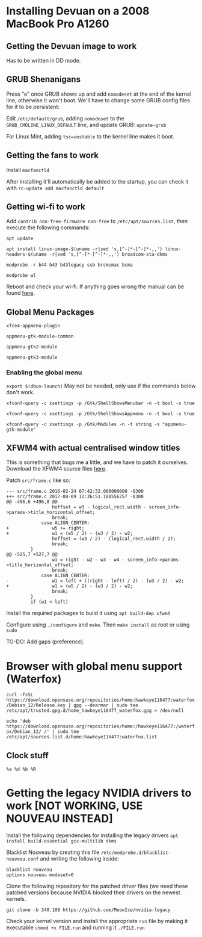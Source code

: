 # Installing Devuan on a 2008 MacBook Pro A1260

## Getting the Devuan image to work

Has to be written in DD mode.

## GRUB Shenanigans

Press "e" once GRUB shows up and add `nomodeset` at the end of the kernel line, otherwise it won't boot. We'll have to change some GRUB config files for it to be persistent:

Edit `/etc/default/grub`, adding `nomodeset` to the `GRUB_CMDLINE_LINUX_DEFAULT` line, and update GRUB: `update-grub`

For Linux Mint, adding `tsc=unstable` to the kernel line makes it boot.

## Getting the fans to work

Install `macfanctld`

After installing it'll automatically be added to the startup, you can check it with `rc-update add macfanctld default`

## Getting wi-fi to work

Add `contrib non-free-firmware non-free` to `/etc/apt/sources.list`, then execute the following commands:

`apt update`

`apt install linux-image-$(uname -r|sed 's,[^-]*-[^-]*-,,') linux-headers-$(uname -r|sed 's,[^-]*-[^-]*-,,') broadcom-sta-dkms`

`modprobe -r b44 b43 b43legacy ssb brcmsmac bcma`

`modprobe wl`

Reboot and check your wi-fi. If anything goes wrong the manual can be found [here](https://wiki.debian.org/wl).

## Global Menu Packages

`xfce4-appmenu-plugin`

`appmenu-gtk-module-common`

`appmenu-gtk2-module`

`appmenu-gtk3-module`

### Enabling the global menu

`export $(dbus-launch)` May not be needed, only use if the commands below don't work.

`xfconf-query -c xsettings -p /Gtk/ShellShowsMenubar -n -t bool -s true`

`xfconf-query -c xsettings -p /Gtk/ShellShowsAppmenu -n -t bool -s true`

`xfconf-query -c xsettings -p /Gtk/Modules -n -t string -s "appmenu-gtk-module"`

## XFWM4 with actual centralised window titles

This is something that bugs me a little, and we have to patch it ourselves. Download the XFWM4 source files [here](https://archive.xfce.org/src/xfce/xfwm4/4.18/xfwm4-4.18.0.tar.bz2).

Patch `src/frame.c` like so:

```
--- src/frame.c	2016-02-24 07:42:32.000000000 -0300
+++ src/frame.c	2017-04-09 12:36:51.100556257 -0300
@@ -496,6 +496,8 @@
                 hoffset = w3 - logical_rect.width - screen_info->params->title_horizontal_offset;
                 break;
             case ALIGN_CENTER:
+                w5 += right;
+                w1 = (w5 / 2) - (w3 / 2) - w2;
                 hoffset = (w3 / 2) - (logical_rect.width / 2);
                 break;
         }
@@ -525,7 +527,7 @@
                 w1 = right - w2 - w3 - w4 - screen_info->params->title_horizontal_offset;
                 break;
             case ALIGN_CENTER:
-                w1 = left + ((right - left) / 2) - (w3 / 2) - w2;
+                w1 = (w5 / 2) - (w3 / 2) - w2;
                 break;
         }
         if (w1 < left)
```

Install the required packages to build it using `apt build-dep xfwm4`

Configure using `./configure` and `make`. Then `make install` as root or using `sudo`

TO-DO: Add gaps (preference).

# Browser with global menu support (Waterfox)

`curl -fsSL https://download.opensuse.org/repositories/home:hawkeye116477:waterfox/Debian_12/Release.key | gpg --dearmor | sudo tee /etc/apt/trusted.gpg.d/home_hawkeye116477_waterfox.gpg > /dev/null`

`echo 'deb https://download.opensuse.org/repositories/home:/hawkeye116477:/waterfox/Debian_12/ /' | sudo tee /etc/apt/sources.list.d/home:hawkeye116477:waterfox.list`

## Clock stuff

`%a %d %b %R`

# Getting the legacy NVIDIA drivers to work **[NOT WORKING, USE NOUVEAU INSTEAD]**

Install the following dependencies for installing the legacy drivers `apt install build-essential gcc-multilib dkms`

Blacklist Nouveau by creating this file `/etc/modprobe.d/blacklist-nouveau.conf` and writing the following inside:

```
blacklist nouveau
options nouveau modeset=0
```

Clone the following repository for the patched driver files (we need these patched versions because NVIDIA blocked their drivers on the newest kernels.

``git clone -b 340.108 https://github.com/MeowIce/nvidia-legacy``

Check your kernel version and install the appropriate `run` file by making it executable ``chmod +x FILE.run`` and running it `./FILE.run`
